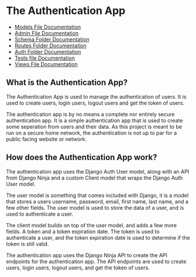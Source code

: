 # The Authentication App

- [Models File Documentation](./models.md)
- [Admin File Documentation](./admin.md)
- [Schema Folder Documentation](./schema.md)
- [Routes Folder Documentation](./routes.md)
- [Auth Folder Documentation](./auth.md)
- [Tests file Documentation](./tests.md)
- [Views File Documentation](./views.md)

## What is the Authentication App?

The Authentication App is used to manage the authentication of users. It is used to create users, login users, logout users and get the token of users.

The authentication app is by no means a complete nor entirely secure authentication app. It is a simple authentication app that is used to create some seperation from users and their data. As this project is meant to be run on a secure home network, the authentication is not up to par for a public facing website or network.

## How does the Authentication App work?

The authentication app uses the Django Auth User model, along with an API from Django Ninja and a custom Client model that wraps the Django Auth User model.

The user model is something that comes included with Django, it is a model that stores a users username, password, email, first name, last name, and a few other fields. The user model is used to store the data of a user, and is used to authenticate a user.

The client model builds on top of the user model, and adds a few more fields. A token and a token expiration date. The token is used to authenticate a user, and the token expiration date is used to determine if the token is still valid.

The authentication app uses the Django Ninja API to create the API endpoints for the authentication app. The API endpoints are used to create users, login users, logout users, and get the token of users.
